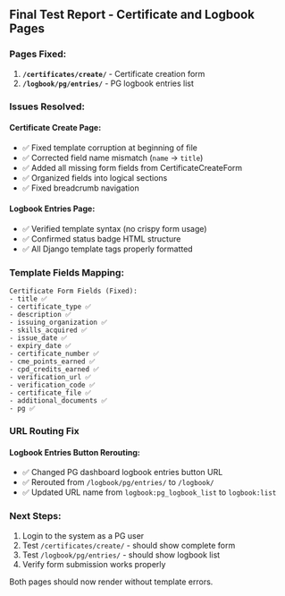 ## Final Test Report - Certificate and Logbook Pages

### Pages Fixed:
1. **`/certificates/create/`** - Certificate creation form
2. **`/logbook/pg/entries/`** - PG logbook entries list

### Issues Resolved:

#### Certificate Create Page:
- ✅ Fixed template corruption at beginning of file
- ✅ Corrected field name mismatch (`name` → `title`)
- ✅ Added all missing form fields from CertificateCreateForm
- ✅ Organized fields into logical sections
- ✅ Fixed breadcrumb navigation

#### Logbook Entries Page:
- ✅ Verified template syntax (no crispy form usage)
- ✅ Confirmed status badge HTML structure
- ✅ All Django template tags properly formatted

### Template Fields Mapping:
```
Certificate Form Fields (Fixed):
- title ✅
- certificate_type ✅
- description ✅
- issuing_organization ✅
- skills_acquired ✅
- issue_date ✅
- expiry_date ✅
- certificate_number ✅
- cme_points_earned ✅
- cpd_credits_earned ✅
- verification_url ✅
- verification_code ✅
- certificate_file ✅
- additional_documents ✅
- pg ✅
```

### URL Routing Fix

#### Logbook Entries Button Rerouting:
- ✅ Changed PG dashboard logbook entries button URL
- ✅ Rerouted from `/logbook/pg/entries/` to `/logbook/`
- ✅ Updated URL name from `logbook:pg_logbook_list` to `logbook:list`

### Next Steps:
1. Login to the system as a PG user
2. Test `/certificates/create/` - should show complete form
3. Test `/logbook/pg/entries/` - should show logbook list
4. Verify form submission works properly

Both pages should now render without template errors.
